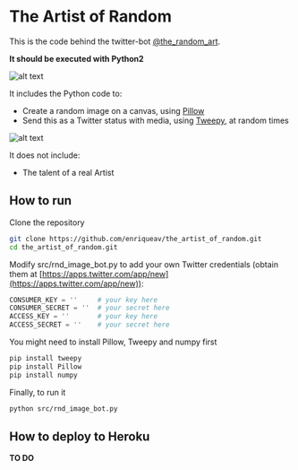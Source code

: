 # The Artist of Random

This is the code behind the twitter-bot [@the_random_art](https://twitter.com/the_random_art).

**It should be executed with Python2**

![alt text](https://pbs.twimg.com/media/DL0UtCNWAAA9Qgc.jpg "Logo")

It includes the Python code to:

* Create a random image on a canvas, using [Pillow](https://python-pillow.org/)
* Send this as a Twitter status with media, using [Tweepy](https://github.com/tweepy/tweepy), at random times

![alt text](https://pbs.twimg.com/media/DL0LfzyWsAAQDcJ.jpg "Logo")

It does not include:

* The talent of a real Artist

## How to run

Clone the repository

```sh
git clone https://github.com/enriqueav/the_artist_of_random.git
cd the_artist_of_random.git
```

Modify src/rnd_image_bot.py to add your own Twitter credentials (obtain them at [https://apps.twitter.com/app/new](https://apps.twitter.com/app/new)):

```python
CONSUMER_KEY = ''     # your key here
CONSUMER_SECRET = ''  # your secret here
ACCESS_KEY = ''       # your key here
ACCESS_SECRET = ''    # your secret here
```

You might need to install Pillow, Tweepy and numpy first

```sh
pip install tweepy
pip install Pillow
pip install numpy
```

Finally, to run it

```sh
python src/rnd_image_bot.py
```

## How to deploy to Heroku

**TO DO**
